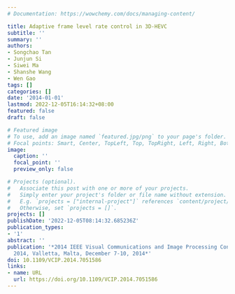 ```yaml
---
# Documentation: https://wowchemy.com/docs/managing-content/

title: Adaptive frame level rate control in 3D-HEVC
subtitle: ''
summary: ''
authors:
- Songchao Tan
- Junjun Si
- Siwei Ma
- Shanshe Wang
- Wen Gao
tags: []
categories: []
date: '2014-01-01'
lastmod: 2022-12-05T16:14:32+08:00
featured: false
draft: false

# Featured image
# To use, add an image named `featured.jpg/png` to your page's folder.
# Focal points: Smart, Center, TopLeft, Top, TopRight, Left, Right, BottomLeft, Bottom, BottomRight.
image:
  caption: ''
  focal_point: ''
  preview_only: false

# Projects (optional).
#   Associate this post with one or more of your projects.
#   Simply enter your project's folder or file name without extension.
#   E.g. `projects = ["internal-project"]` references `content/project/deep-learning/index.md`.
#   Otherwise, set `projects = []`.
projects: []
publishDate: '2022-12-05T08:14:32.685236Z'
publication_types:
- '1'
abstract: ''
publication: '*2014 IEEE Visual Communications and Image Processing Conference, VCIP
  2014, Valletta, Malta, December 7-10, 2014*'
doi: 10.1109/VCIP.2014.7051586
links:
- name: URL
  url: https://doi.org/10.1109/VCIP.2014.7051586
---
```

